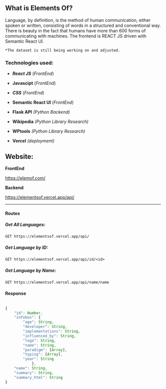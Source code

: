 ## What is Elements Of?

Language, by definition, is the method of human communication, either spoken or written, consisting of words in a structured and conventional way. There is beauty in the fact that humans have more than 600 forms of communicating with machines.  The frontend is REACT JS driven with Semantic React UI. 

`*The dataset is still being working on and adjusted.`



### Technologies used:

- ***React JS*** (*FrontEnd*)

- **Javascipt** (*FrontEnd*)

- ***CSS*** (*FrontEnd*)

- **Semantic React UI** (*FrontEnd*)

- **Flask API** *(Python Backend)*

- **Wikipedia** *(Python Library Research)*

- **WPtools** *(Python Library Research)*

- **Vercel** *(deployment)*

  

## Website:

**FrontEnd**

https://elemof.com/

**Backend**

 https://elementsof.vercel.app/api/

------

#### Routes

##### Get All Languages:

`GET https://elementsof.vercel.app/api/`

##### Get Language by ID:

`GET https://elementsof.vercel.app/api/id/<id>`

##### Get Language by Name:

`GET https://elementsof.vercel.app/api/name/name`



#### Response

```javascript

{
	"id": Number,
	"infobox": { 
		"age": String,
		"developer": String,
		"implementations": String,
		"influenced_by": String,
		"logo": String,
		"name": String,
		"paradigm": [Array],
		"typing": [Array],
		"year": String
			},
	"name": String,
	"summary": String,
	"summary_html": String
}
```


